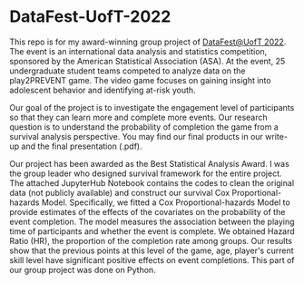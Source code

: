 # DataFest-UofT-2022
This repo is for my award-winning group project of [DataFest@UofT 2022](https://www.statistics.utoronto.ca/news/u-t-students-go-win-data-competition-interactive-video-game-risk-youth). The event is an international data analysis and statistics competition, sponsored by the American Statistical Association (ASA). At the event, 25 undergraduate student teams competed to analyze data on the play2PREVENT game. The video game focuses on gaining insight into adolescent behavior and identifying at-risk youth.

Our goal of the project is to investigate the engagement level of participants so that they can learn more and complete more events. Our research question is to understand the probability of completion the game from a survival analysis perspective. You may find our final products in our write-up and the final presentation (.pdf).

Our project has been awarded as the Best Statistical Analysis Award. I was the group leader who designed survival framework for the entire project. The attached JupyterHub Notebook contains the codes to clean the original data (not publicly available) and construct our survival Cox Proportional-hazards Model. Specifically, we fitted a Cox Proportional-hazards Model to provide estimates of the effects of the covariates on the probability of the event completion. The model measures the association between the playing time of participants and whether the event is complete. We obtained Hazard Ratio (HR), the proportion of the completion rate among groups. Our results show that the previous points at this level of the game, age, player's current skill level have significant positive effects on event completions. This part of our group project was done on Python. 
